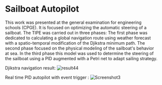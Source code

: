 # Sailboat Autopilot

This work was presented at the general examination for engineering schools (CPGE). It is focused on optimizing the automatic steering of a sailboat.
The TIPE was carried out in three phases:
The first phase was dedicated to calculating a global navigation route using weather forecast with a spatio-temporal modification of the Djikstra minimum path. 
The second phase focused on the physical modeling of the sailboat's behavior at sea. 
In the third phase this model was used to determine the steering of the sailboat using a PID augmented with a Petri net to adapt sailing strategy.

Djikstra navigation result:
![result44](https://github.com/user-attachments/assets/6fefcc50-bc64-42be-baed-d3ccb9eea3d1)

Real time PID autopilot with event trigger :
![Screenshot3](https://github.com/user-attachments/assets/db1222bd-d728-410a-8454-1646ae0bbcb4)
